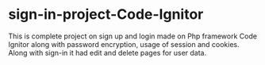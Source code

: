 # sign-in-project-Code-Ignitor
This is complete project on sign up and login made on Php framework Code Ignitor along with password encryption, usage of session and cookies. Along with sign-in it had edit and delete pages for user data.
